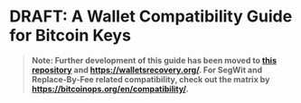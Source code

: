# DRAFT: A Wallet Compatibility Guide for Bitcoin Keys

> **Note: Further development of this guide has been moved to [this repository](https://github.com/nvk/wallets-recovery) and https://walletsrecovery.org/. For SegWit and Replace-By-Fee related compatibility, check out the matrix by https://bitcoinops.org/en/compatibility/.**
